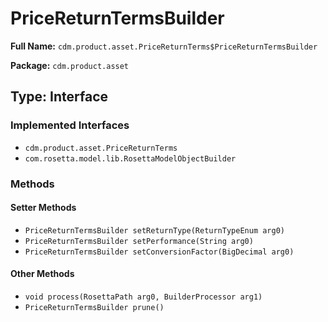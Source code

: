 # PriceReturnTermsBuilder

**Full Name:** `cdm.product.asset.PriceReturnTerms$PriceReturnTermsBuilder`

**Package:** `cdm.product.asset`

## Type: Interface

### Implemented Interfaces

- `cdm.product.asset.PriceReturnTerms`
- `com.rosetta.model.lib.RosettaModelObjectBuilder`

### Methods

#### Setter Methods

- `PriceReturnTermsBuilder setReturnType(ReturnTypeEnum arg0)`
- `PriceReturnTermsBuilder setPerformance(String arg0)`
- `PriceReturnTermsBuilder setConversionFactor(BigDecimal arg0)`

#### Other Methods

- `void process(RosettaPath arg0, BuilderProcessor arg1)`
- `PriceReturnTermsBuilder prune()`

